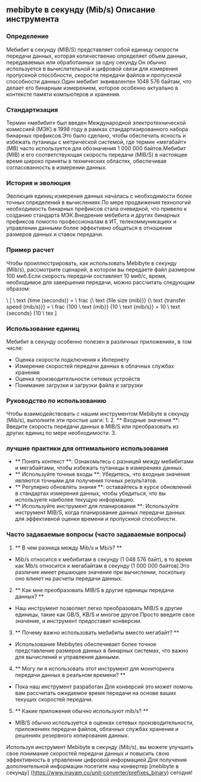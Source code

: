 ## mebibyte в секунду (Mib/s) Описание инструмента

### Определение
Мебибит в секунду (MIB/S) представляет собой единицу скорости передачи данных, которая количественно определяет объем данных, передаваемых или обработанных за одну секунду.Он обычно используется в вычислительной и цифровой связи для измерения пропускной способности, скорости передачи файлов и пропускной способности данных.Один мебибит эквивалентен 1048 576 байтам, что делает его бинарным измерением, которое особенно актуально в контексте памяти компьютеров и хранения.

### Стандартизация
Термин «мебибит» был введен Международной электротехнической комиссией (МЭК) в 1998 году в рамках стандартизированного набора бинарных префиксов.Это было сделано, чтобы обеспечить ясность и избежать путаницы с метрической системой, где термин «мегабайт» (MB) часто используется для обозначения 1 000 000 байтов.Мебибит (MIB) и его соответствующая скорость передачи (MIB/S) в настоящее время широко приняты в технических областях, обеспечивая согласованность в измерении данных.

### История и эволюция
Эволюция единиц измерения данных началась с необходимости более точных определений в вычислениях.По мере продвижения технологий необходимость бинарных префиксов стала очевидной, что привело к созданию стандарта МЭК.Внедрение мебибита и других бинарных префиксов помогло профессионалам в ИТ, телекоммуникациях и управлении данными более эффективно общаться в отношении размеров данных и ставок передачи.

### Пример расчет
Чтобы проиллюстрировать, как использовать Mebibyte в секунду (Mib/s), рассмотрите сценарий, в котором вы передаете файл размером 100 миб.Если скорость передачи составляет 10 миб/с, время, необходимое для завершения передачи, можно рассчитать следующим образом:

\ [
\ text {time (seconds)} = \ frac {\ text {file size (mib)}} {\ text {transfer speed (mib/s)}} = \ frac {100 \ text {mib}} {10 \ text {mib/s}} = 10 \ text {seconds} {10 \ tex
\]

### Использование единиц
Мебибит в секунду особенно полезен в различных приложениях, в том числе:
- Оценка скорости подключения к Интернету
- Измерение скоростей передачи данных в облачных службах хранения
- Оценка производительности сетевых устройств
- Понимание загрузки и загрузки файла и загрузки

### Руководство по использованию
Чтобы взаимодействовать с нашим инструментом Mebibyte в секунду (Mib/s), выполните эти простые шаги:
1.
2. ** Входные значения **: Введите скорость передачи данных в MIB/S или преобразовать из других единиц по мере необходимости.
3.

### лучшие практики для оптимального использования
- ** Понять контекст **: Ознакомьтесь с разницей между мебибитами и мегабайтами, чтобы избежать путаницы в измерениях данных.
- ** Используйте точные входы **: Убедитесь, что входные значения являются точными для получения точных результатов.
- ** Регулярно обновлять знания **: оставайтесь в курсе обновлений в стандартах измерения данных, чтобы убедиться, что вы используете наиболее текущую информацию.
- ** Используйте инструмент для планирования **: Используйте инструмент MIB/S, когда планирование данных передачи данных для эффективной оценки времени и пропускной способности.

### Часто задаваемые вопросы (часто задаваемые вопросы)

1. ** В чем разница между Mib/s и Mb/s? **
- Mib/s относится к мебибитам в секунду (1 048 576 байт), в то время как Mb/s относится к мегабайтам в секунду (1 000 000 байтов).Это различие имеет решающее значение при вычислении, поскольку оно влияет на расчеты передачи данных.

2. ** Как мне преобразовать MIB/S в другие единицы передачи данных? **
- Наш инструмент позволяет легко преобразовать MIB/S в другие единицы, такие как GB/S, KB/S и многое другое.Просто введите свое значение, и инструмент предоставит конверсии.

3. ** Почему важно использовать мебибиты вместо мегабайт? **
- Использование Mebibytes обеспечивает более точное представление размеров данных в бинарных системах, что важно для вычислений и управления данными.

4. ** Могу ли я использовать этот инструмент для мониторинга передачи данных в реальном времени? **
- Пока наш инструмент разработан Для конверсий это может помочь вам рассчитать ожидаемое время передачи на основе ваших текущих скоростей передачи.

5. ** Какие приложения обычно используют mib/s? **
- MIB/S обычно используется в оценках сетевых производительности, приложениях передачи файлов, облачных службах хранения и решениях резервного копирования данных.

Используя инструмент Mebibyte в секунду (Mib/s), вы можете улучшить свое понимание скоростей передачи данных и повысить свою эффективность в управлении цифровой информацией.Для получения дополнительной информации посетите наш конвертер [mebibyte в секунду] (https://www.inayam.co/unit-converter/prefixes_binary) сегодня!